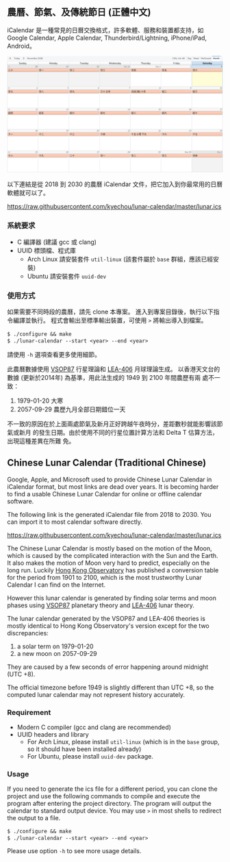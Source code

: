 ## 農曆、節氣、及傳統節日 (正體中文)

iCalendar 是一種常見的日曆交換格式，許多軟體、服務和裝置都支持，如 Google
Calendar, Apple Calendar, Thunderbird/Lightning, iPhone/iPad, Android。

![](./img/lunar-calendar.png)

以下連結是從 2018 到 2030 的農曆 iCalendar
文件，把它加入到你最常用的日曆軟體就可以了。

https://raw.githubusercontent.com/kyechou/lunar-calendar/master/lunar.ics


### 系統要求

- C 編譯器 (建議 gcc 或 clang)
- UUID 標頭檔、程式庫
    - Arch Linux 請安裝套件 `util-linux` (該套件屬於 `base` 群組，應該已經安裝)
    - Ubuntu 請安裝套件 `uuid-dev`


### 使用方式

如果需要不同時段的農曆，請先 clone 本專案。
進入到專案目錄後，執行以下指令編譯並執行。
程式會輸出至標準輸出裝置，可使用 `>` 將輸出導入到檔案。

```
$ ./configure && make
$ ./lunar-calendar --start <year> --end <year>
```

請使用 `-h` 選項查看更多使用細節。

此農曆數據使用 [VSOP87][VSOP87] 行星理論和 [LEA-406][LEA-406] 月球理論生成。
以香港天文台的數據 (更新於2014年) 為基準，用此法生成的 1949 到 2100 年間農歷有兩
處不一致：

1. 1979-01-20 大寒
2. 2057-09-29 農歷九月全部日期錯位一天

不一致的原因在於上面兩處節氣及新月正好跨越午夜時分，差距數秒就能影響該節氣或新月
的發生日期。由於使用不同的行星位置計算方法和 Delta T 估算方法，出現這種差異在所難
免。


## Chinese Lunar Calendar (Traditional Chinese)

Google, Apple, and Microsoft used to provide Chinese Lunar Calendar in iCalendar
format, but most links are dead over years. It is becoming harder to find a
usable Chinese Lunar Calendar for online or offline calendar software.

The following link is the generated iCalendar file from 2018 to 2030. You can
import it to most calendar software directly.

https://raw.githubusercontent.com/kyechou/lunar-calendar/master/lunar.ics

The Chinese Lunar Calendar is mostly based on the motion of the Moon, which is
caused by the complicated interaction with the Sun and the Earth. It also makes
the motion of Moon very hard to predict, especially on the long run. Luckily
[Hong Kong Observatory][HK_Obs] has published a conversion table for the period
from 1901 to 2100, which is the most trustworthy Lunar Calendar I can find on
the Internet.

However this lunar calendar is generated by finding solar terms and moon phases
using [VSOP87][VSOP87] planetary theory and [LEA-406][LEA-406] lunar theory.

The lunar calendar generated by the VSOP87 and LEA-406 theories is mostly
identical to Hong Kong Observatory's version except for the two discrepancies:

1. a solar term on 1979-01-20
2. a new moon on 2057-09-29

They are caused by a few seconds of error happening around midnight (UTC +8).

The official timezone before 1949 is slightly different than UTC +8, so the
computed lunar calendar may not represent history accurately.


### Requirement

- Modern C compiler (gcc and clang are recommended)
- UUID headers and library
    - For Arch Linux, please install `util-linux` (which is in the `base` group,
      so it should have been installed already)
    - For Ubuntu, please install `uuid-dev` package.


### Usage

If you need to generate the ics file for a different period, you can clone the
project and use the following commands to compile and execute the program after
entering the project directory. The program will output the calendar to standard
output device. You may use `>` in most shells to redirect the output to a file.

```
$ ./configure && make
$ ./lunar-calendar --start <year> --end <year>
```

Please use option `-h` to see more usage details.

[HK_Obs]: http://data.weather.gov.hk/gts/time/conversion1_text_c.htm
[VSOP87]: ftp://ftp.imcce.fr/pub/ephem/planets/vsop87
[LEA-406]: http://www.aanda.org/articles/aa/full/2007/33/aa7568-07/aa7568-07.html

